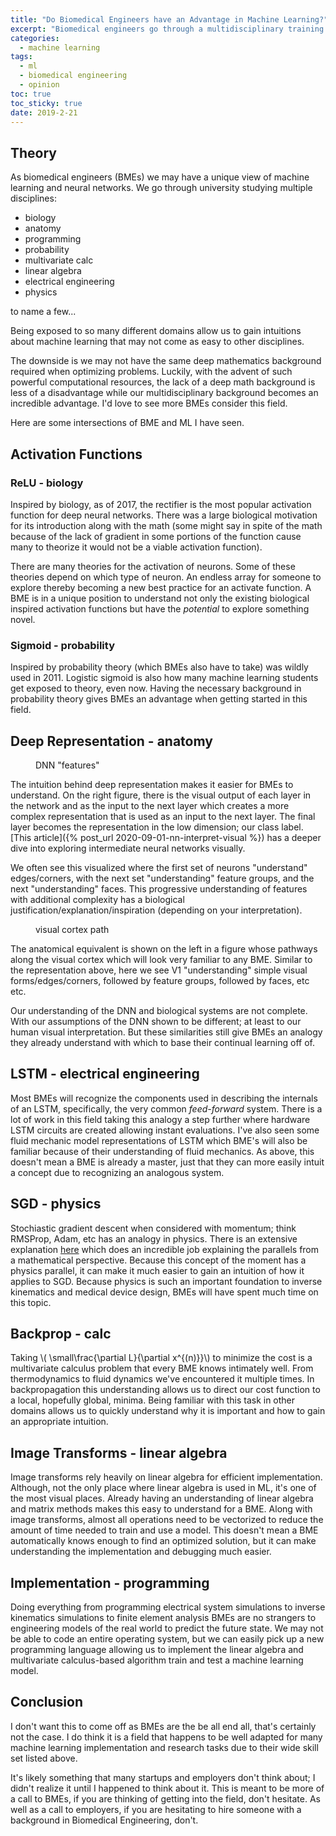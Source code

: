 ```yaml
---
title: "Do Biomedical Engineers have an Advantage in Machine Learning?" 
excerpt: "Biomedical engineers go through a multidisciplinary training that might make them a good major to transition into machine learning and Artificial Intelligence"
categories:
  - machine learning
tags:
  - ml
  - biomedical engineering
  - opinion
toc: true
toc_sticky: true
date: 2019-2-21
---
```

<script id="MathJax-script" async src="https://cdnjs.cloudflare.com/ajax/libs/mathjax/2.7.7/MathJax.js?config=TeX-MML-AM_CHTML"></script>
<script async src="https://unpkg.com/mermaid@8.6.4/dist/mermaid.min.js"></script>

## Theory
As biomedical engineers (BMEs) we may have a unique view of machine learning and neural networks. We go through university studying multiple disciplines: 
- biology
- anatomy
- programming
- probability
- multivariate calc
- linear algebra
- electrical engineering
- physics

to name a few...

Being exposed to so many different domains allow us to gain intuitions about machine learning that may not come as easy to other disciplines. 

The downside is we may not have the same deep mathematics background required when optimizing problems. Luckily, with the advent of such powerful computational resources, the lack of a deep math background is less of a disadvantage while our multidisciplinary background becomes an incredible advantage. I'd love to see more BMEs consider this field.

Here are some intersections of BME and ML I have seen.
## Activation Functions
### ReLU - biology
Inspired by biology, as of 2017, the rectifier is the most popular activation function for deep neural networks. There was a large biological motivation for its introduction along with the math (some might say in spite of the math because of the lack of gradient in some portions of the function cause many to theorize it would not be a viable activation function).

There are many theories for the activation of neurons. Some of these theories depend on which type of neuron. An endless array for someone to explore thereby becoming a new best practice for an activate function. A BME is in a unique position to understand not only the existing biological inspired activation functions but have the *potential* to explore something novel.

### Sigmoid - probability
Inspired by probability theory (which BMEs also have to take) was wildly used in 2011. Logistic sigmoid is also how many machine learning students get exposed to theory, even now. Having the necessary background in probability theory gives BMEs an advantage when getting started in this field.

## Deep Representation - anatomy 
<figure style="width: 260px" class="align-right">
  <img src="{{ site.url }}{{ site.baseurl }}/assets/posts/biomedical-engineers/deeprepresentation.jpg" alt="">
  <figcaption>DNN "features"</figcaption>
</figure> 

The intuition behind deep representation makes it easier for BMEs to understand. On the right figure, there is the visual output of each layer in the network and as the input to the next layer which creates a more complex representation that is used as an input to the next layer. The final layer becomes the representation in the low dimension; our class label. [This article]({% post_url 2020-09-01-nn-interpret-visual %}) has a deeper dive into exploring intermediate neural networks visually.

We often see this visualized where the first set of neurons "understand" edges/corners, with the next set "understanding" feature groups, and the next "understanding" faces. This progressive understanding of features with additional complexity has a biological justification/explanation/inspiration (depending on your interpretation).

<figure style="width: 250px" class="align-left">
  <img src="{{ site.url }}{{ site.baseurl }}/assets/posts/biomedical-engineers/visualcortex.jpg" alt="">
  <figcaption>visual cortex path</figcaption>
</figure> 

The anatomical equivalent is shown on the left in a figure whose pathways along the visual cortex which will look very familiar to any BME. Similar to the representation above, here we see V1 "understanding" simple visual forms/edges/corners, followed by feature groups, followed by faces, etc etc. 

Our understanding of the DNN and biological systems are not complete. With our assumptions of the DNN shown to be different; at least to our human visual interpretation. But these similarities still give BMEs an analogy they already understand with which to base their continual learning off of.

## LSTM - electrical engineering
Most BMEs will recognize the components used in describing the internals of an LSTM, specifically, the very common *feed-forward* system. There is a lot of work in this field taking this analogy a step further where hardware LSTM circuits are created allowing instant evaluations. I've also seen some fluid mechanic model representations of LSTM which BME's will also be familiar because of their understanding of fluid mechanics. As above, this doesn't mean a BME is already a master, just that they can more easily intuit a concept due to recognizing an analogous system.

## SGD - physics
Stochiastic gradient descent when considered with momentum; think RMSProp, Adam, etc has an analogy in physics. There is an extensive explanation <a href="https://math.stackexchange.com/questions/2689721/momentum-in-gradient-descent">here</a> which does an incredible job explaining the parallels from a mathematical perspective. Because this concept of the moment has a physics parallel, it can make it much easier to gain an intuition of how it applies to SGD. Because physics is such an important foundation to inverse kinematics and medical device design, BMEs will have spent much time on this topic.

## Backprop - calc
Taking \\( \small\frac{\partial L}{\partial x^{(n)}}\\) to minimize the cost is a multivariate calculus problem that every BME knows intimately well. From thermodynamics to fluid dynamics we've encountered it multiple times. In backpropagation this understanding allows us to direct our cost function to a local, hopefully global, minima. Being familiar with this task in other domains allows us to quickly understand why it is important and how to gain an appropriate intuition.

## Image Transforms - linear algebra
Image transforms rely heavily on linear algebra for efficient implementation. Although, not the only place where linear algebra is used in ML, it's one of the most visual places. Already having an understanding of linear algebra and matrix methods makes this easy to understand for a BME. Along with image transforms, almost all operations need to be vectorized to reduce the amount of time needed to train and use a model. This doesn't mean a BME automatically knows enough to find an optimized solution, but it can make understanding the implementation and debugging much easier.

## Implementation - programming
Doing everything from programming electrical system simulations to inverse kinematics simulations to finite element analysis BMEs are no strangers to engineering models of the real world to predict the future state. We may not be able to code an entire operating system, but we can easily pick up a new programming language allowing us to implement the linear algebra and multivariate calculus-based algorithm train and test a machine learning model.

## Conclusion
I don't want this to come off as BMEs are the be all end all, that's certainly not the case. I do think it is a field that happens to be well adapted for many machine learning implementation and research tasks due to their wide skill set listed above.

It's likely something that many startups and employers don't think about; I didn't realize it until I happened to think about it. This is meant to be more of a call to BMEs, if you are thinking of getting into the field, don't hesitate. As well as a call to employers, if you are hesitating to hire someone with a background in Biomedical Engineering, don't.